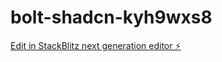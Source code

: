 # bolt-shadcn-kyh9wxs8

[Edit in StackBlitz next generation editor ⚡️](https://stackblitz.com/~/github.com/nannany/bolt-shadcn-kyh9wxs8)